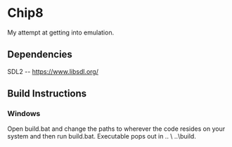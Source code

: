 # Chip8
My attempt at getting into emulation.


## Dependencies
SDL2 -- https://www.libsdl.org/

## Build Instructions

### Windows
Open build.bat and change the paths to wherever the code resides on your system and then run build.bat. Executable pops out in .. \ ..\build.
